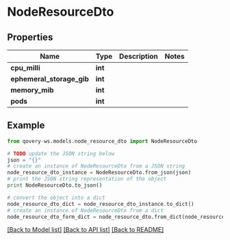 # NodeResourceDto


## Properties

Name | Type | Description | Notes
------------ | ------------- | ------------- | -------------
**cpu_milli** | **int** |  | 
**ephemeral_storage_gib** | **int** |  | 
**memory_mib** | **int** |  | 
**pods** | **int** |  | 

## Example

```python
from qovery-ws.models.node_resource_dto import NodeResourceDto

# TODO update the JSON string below
json = "{}"
# create an instance of NodeResourceDto from a JSON string
node_resource_dto_instance = NodeResourceDto.from_json(json)
# print the JSON string representation of the object
print NodeResourceDto.to_json()

# convert the object into a dict
node_resource_dto_dict = node_resource_dto_instance.to_dict()
# create an instance of NodeResourceDto from a dict
node_resource_dto_form_dict = node_resource_dto.from_dict(node_resource_dto_dict)
```
[[Back to Model list]](../README.md#documentation-for-models) [[Back to API list]](../README.md#documentation-for-api-endpoints) [[Back to README]](../README.md)


